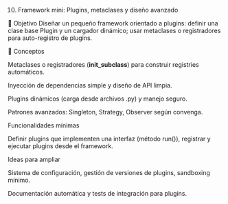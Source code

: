 10) Framework mini: Plugins, metaclases y diseño avanzado

🎯 Objetivo
Diseñar un pequeño framework orientado a plugins: definir una clase base Plugin y un cargador dinámico; usar metaclases o registradores para auto-registro de plugins.

🧩 Conceptos

Metaclases o registradores (__init_subclass__) para construir registries automáticos.

Inyección de dependencias simple y diseño de API limpia.

Plugins dinámicos (carga desde archivos .py) y manejo seguro.

Patrones avanzados: Singleton, Strategy, Observer según convenga.

Funcionalidades mínimas

Definir plugins que implementen una interfaz (método run()), registrar y ejecutar plugins desde el framework.

Ideas para ampliar

Sistema de configuración, gestión de versiones de plugins, sandboxing mínimo.

Documentación automática y tests de integración para plugins.